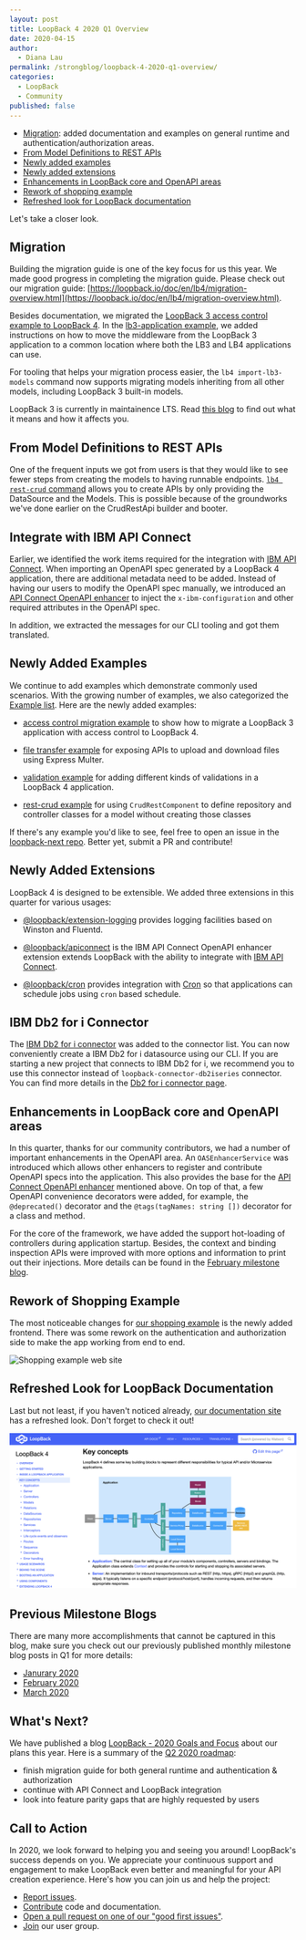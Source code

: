 ```yaml
---
layout: post
title: LoopBack 4 2020 Q1 Overview
date: 2020-04-15
author:
  - Diana Lau
permalink: /strongblog/loopback-4-2020-q1-overview/
categories:
  - LoopBack
  - Community
published: false
---
```


- [Migration](#migration): added documentation and examples on general runtime and authentication/authorization areas.
- [From Model Definitions to REST APIs](#from-model-definitions-to-rest-apis)
- [Newly added examples](#newly-added-examples)
- [Newly added extensions](#newly-added-extensions)
- [Enhancements in LoopBack core and OpenAPI areas](#enhancements-in-loopback-core-and-openapi-areas)
- [Rework of shopping example](#rework-of-shopping-example)
- [Refreshed look for LoopBack documentation](#refreshed-look-for-loopback-documentation)

Let's take a closer look.
<!--more-->

## Migration

Building the migration guide is one of the key focus for us this year. We made good progress in completing the migration guide. Please check out our migration guide: [https://loopback.io/doc/en/lb4/migration-overview.html](https://loopback.io/doc/en/lb4/migration-overview.html). 

Besides documentation, we migrated the [LoopBack 3 access control example to LoopBack 4](https://github.com/strongloop/loopback-next/tree/master/examples/access-control-migration). In the [lb3-application example](https://github.com/strongloop/loopback-next/tree/master/examples/lb3-application), we added instructions on how to move the middleware from the LoopBack 3 application to a common location where both the LB3 and LB4 applications can use.

For tooling that helps your migration process easier, the `lb4 import-lb3-models` command now supports migrating models inheriting from all other models, including LoopBack 3 built-in models.

LoopBack 3 is currently in maintainence LTS. Read [this blog](https://strongloop.com/strongblog/lb3-entered-maintenance-mode/) to find out what it means and how it affects you.

## From Model Definitions to REST APIs

One of the frequent inputs we got from users is that they would like to see fewer steps from creating the models to having runnable endpoints.
[`lb4 rest-crud` command](https://loopback.io/doc/en/lb4/Rest-Crud-generator.html) allows you to create APIs by only providing the DataSource and the Models. This is possible because of the groundworks we've done earlier on the CrudRestApi builder and booter.

## Integrate with IBM API Connect

Earlier, we identified the work items required for the integration with [IBM API Connect](https://www.ibm.com/cloud/api-connect). When importing an OpenAPI spec generated by a LoopBack 4 application, there are additional metadata need to be added. Instead of having our users to modify the OpenAPI spec manually, we introduced an [API Connect OpenAPI enhancer](https://github.com/strongloop/loopback-next/tree/master/extensions/apiconnect) to inject the `x-ibm-configuration` and other required attributes in the OpenAPI spec. 

In addition, we extracted the messages for our CLI tooling and got them translated.

## Newly Added Examples

We continue to add examples which demonstrate commonly used scenarios. With the growing number of examples, we also categorized the [Example list](https://loopback.io/doc/en/lb4/Examples.html). Here are the newly added examples:

- [access control migration example](https://github.com/strongloop/loopback-next/blob/master/examples/access-control-migration) to show how to migrate a LoopBack 3 application with access control to LoopBack 4.

- [file transfer example](https://github.com/strongloop/loopback-next/tree/master/examples/file-transfer) for exposing APIs to upload and download files using Express Multer.

- [validation example](https://github.com/strongloop/loopback-next/tree/master/examples/validation-app) for adding different kinds of validations in a LoopBack 4 application.

- [rest-crud example](https://github.com/strongloop/loopback-next/tree/master/examples/rest-crud) for using `CrudRestComponent` to define repository and controller classes for a model without creating those classes

If there's any example you'd like to see, feel free to open an issue in the [loopback-next repo](https://github.com/strongloop/loopback-next). Better yet, submit a PR and contribute! 

## Newly Added Extensions

LoopBack 4 is designed to be extensible. We added three extensions in this quarter for various usages: 

- [@loopback/extension-logging](https://github.com/strongloop/loopback-next/blob/master/extensions/logging) provides logging facilities based on Winston and Fluentd.

- [@loopback/apiconnect](https://github.com/strongloop/loopback-next/tree/master/extensions/apiconnect) is the IBM API Connect OpenAPI enhancer  extension extends LoopBack with the ability to integrate with [IBM API Connect](https://www.ibm.com/cloud/api-connect). 

- [@loopback/cron](https://github.com/strongloop/loopback-next/tree/master/extensions/cron) provides integration with [Cron](https://github.com/kelektiv/node-cron) so that applications can schedule jobs using `cron` based schedule.

## IBM Db2 for i Connector

The [IBM Db2 for i connector](https://github.com/strongloop/loopback-connector-ibmi) was added to the connector list. You can now conveniently create a IBM Db2 for i datasource using our CLI. If you are starting a new project that connects to IBM Db2 for i, we recommend you to use this connector instead of `loopback-connector-db2iseries` connector.  You can find more details in the [Db2 for i connector page](https://loopback.io/doc/en/lb4/DB2-for-i-connector.html).

## Enhancements in LoopBack core and OpenAPI areas

In this quarter, thanks for our community contributors, we had a number of important enhancements in the OpenAPI area. An `OASEnhancerService` was introduced which allows other enhancers to register and contribute OpenAPI specs into the application. This also provides the base for the [API Connect OpenAPI enhancer](https://github.com/strongloop/loopback-next/tree/master/extensions/apiconnect) mentioned above. On top of that, a few OpenAPI convenience decorators were added, for example, the `@deprecated()` decorator and the `@tags(tagNames: string [])` decorator for a class and method.

For the core of the framework, we have added the support hot-loading of controllers during application startup. Besides, the context and binding inspection APIs were improved with more options and information to print out their injections. More details can be found in the [February milestone blog](https://strongloop.com/strongblog/february-2020-milestone/).

## Rework of Shopping Example

The most noticeable changes for [our shopping example](https://github.com/strongloop/loopback4-example-shopping) is the newly added frontend. There was some rework on the authentication and authorization side to make the app working from end to end.

![Shopping example web site](https://raw.githubusercontent.com/strongloop/loopback4-example-shopping/master/shoppy.png)

## Refreshed Look for LoopBack Documentation

Last but not least, if you haven't noticed already, [our documentation site](https://loopback.io/doc/en/lb4/) has a refreshed look. Don't forget to check it out!

![LoopBack documentation site](../blog-assets/2020/03/new-docs-site.png)


## Previous Milestone Blogs

There are many more accomplishments that cannot be captured in this blog, make sure you check out our previously published monthly milestone blog posts in Q1 for more details:
- [Janurary 2020](https://strongloop.com/strongblog/january-2020-milestone/)
- [February 2020](https://strongloop.com/strongblog/february-2020-milestone/)
- [March 2020](https://strongloop.com/strongblog/march-2020-milestone/)

## What's Next?

We have published a blog [LoopBack - 2020 Goals and Focus](https://strongloop.com/strongblog/2020-goals/) about our plans this year. Here is a summary of the [Q2 2020 roadmap](https://github.com/strongloop/loopback-next/blob/master/docs/ROADMAP.md#q2-2020-roadmap): 
- finish migration guide for both general runtime and authentication & authorization
- continue with API Connect and LoopBack integration
- look into feature parity gaps that are highly requested by users


## Call to Action

In 2020, we look forward to helping you and seeing you around! LoopBack's success depends on you. We appreciate your continuous support and engagement to make LoopBack even better and meaningful for your API creation experience. Here's how you can join us and help the project:

- [Report issues](https://github.com/strongloop/loopback-next/issues).
- [Contribute](https://github.com/strongloop/loopback-next/blob/master/docs/CONTRIBUTING.md) code and documentation.
- [Open a pull request on one of our "good first issues"](https://github.com/strongloop/loopback-next/labels/good%20first%20issue).
- [Join](https://github.com/strongloop/loopback-next/issues/110) our user group.
